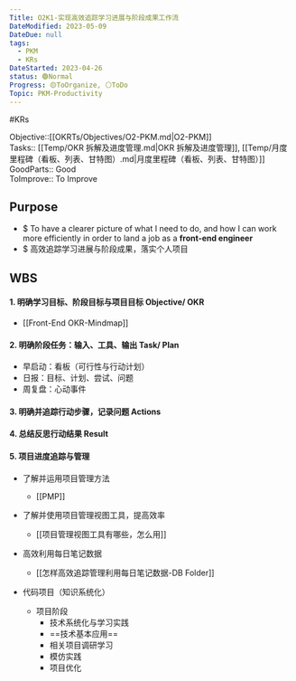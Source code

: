 ```yaml
---
Title: O2K1-实现高效追踪学习进展与阶段成果工作流
DateModified: 2023-05-09
DateDue: null
tags:
  - PKM
  - KRs
DateStarted: 2023-04-26
status: 🟢Normal
Progress: 🟡ToOrganize, ⚪ToDo
Topic: PKM-Productivity
---
```

#KRs  

Objective::[[OKRTs/Objectives/O2-PKM.md|O2-PKM]]  
Tasks::  [[Temp/OKR 拆解及进度管理.md|OKR 拆解及进度管理]], [[Temp/月度里程碑（看板、列表、甘特图）.md|月度里程碑（看板、列表、甘特图）]]  
GoodParts:: Good  
ToImprove:: To Improve

## Purpose

- $ To have a clearer picture of what I need to do, and how I can work more efficiently in order to land a job as a **front-end engineer**
- $ 高效追踪学习进展与阶段成果，落实个人项目

## WBS

#### 1. 明确学习目标、阶段目标与项目目标 Objective/ OKR

- [[Front-End OKR-Mindmap]]

#### 2. 明确阶段任务：输入、工具、输出 Task/ Plan

- 早启动：看板（可行性与行动计划）
- 日报：目标、计划、尝试、问题
- 周复盘：心动事件

#### 3. 明确并追踪行动步骤，记录问题 Actions

#### 4. 总结反思行动结果 Result

#### 5. 项目进度追踪与管理

- 了解并运用项目管理方法
  - [[PMP]]
- 了解并使用项目管理视图工具，提高效率
  - [[项目管理视图工具有哪些，怎么用]]
- 高效利用每日笔记数据

  - [[怎样高效追踪管理利用每日笔记数据-DB Folder]]

- 代码项目（知识系统化）
  - 项目阶段
    - 技术系统化与学习实践
    - ==技术基本应用==
    - 相关项目调研学习
    - 模仿实践
    - 项目优化
